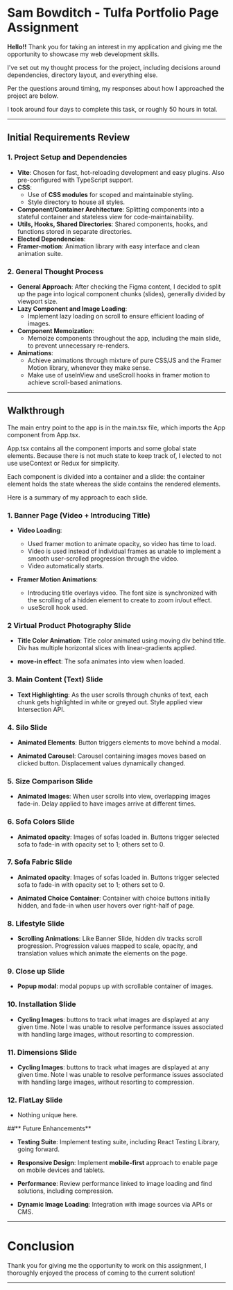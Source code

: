 # Sam Bowditch - Tulfa Portfolio Page Assignment

**Hello!!** Thank you for taking an interest in my application and giving me the
opportunity to showcase my web development skills.

I've set out my thought process for the project, including
decisions around dependencies, directory layout, and everything else.

Per the questions around timing, my responses about how I approached the project
are below.

I took around four days to complete this task, or roughly 50 hours in total.

---

## Initial Requirements Review


### **1. Project Setup and Dependencies**

- **Vite**: Chosen for fast, hot-reloading development and easy plugins. Also pre-configured with TypeScript support.
- **CSS**:  
  - Use of **CSS modules** for scoped and maintainable styling.
  - Style directory to house all styles.
- **Component/Container Architecture**: Splitting components into a stateful container and stateless view for code-maintainability.
- **Utils, Hooks, Shared Directories**:  Shared components, hooks, and functions stored in separate directories. 
- **Elected Dependencies**:
- **Framer-motion**: Animation library with easy interface and clean animation suite.


### **2. General Thought Process**

- **General Approach**: After checking the Figma content, I decided to split up the page into logical component chunks (slides), generally divided by viewport size. 
- **Lazy Component and Image Loading**:  
  - Implement lazy loading on scroll to ensure efficient loading of images.
- **Component Memoization**: 
  - Memoize components throughout the app, including the main slide, to prevent unnecessary re-renders.
- **Animations**:  
  - Achieve animations through mixture of pure CSS/JS and the Framer Motion library, whenever they make sense. 
  - Make use of useInView and useScroll hooks in framer motion to achieve scroll-based animations.

---

## **Walkthrough**

The main entry point to the app is in the main.tsx file, which imports the App component from App.tsx.

App.tsx contains all the component imports and some global state elements. Because there is not 
much state to keep track of, I elected to not use useContext or Redux for simplicity.

Each component is divided into a container and a slide: the container element holds the state
whereas the slide contains the rendered elements.

Here is a summary of my approach to each slide.

### **1. Banner Page (Video + Introducing Title)**

- **Video Loading**:
  - Used framer motion to animate opacity, so video has time to load.
  - Video is used instead of individual frames as unable to implement a smooth user-scrolled progression through the video. 
  - Video automatically starts.

- **Framer Motion Animations**:
  - Introducing title overlays video. The font size is synchronized with the scrolling of a hidden element to create to zoom in/out effect.
  - useScroll hook used.


### **2 Virtual Product Photography Slide**

- **Title Color Animation**: Title color animated using moving div behind title. Div has multiple horizontal slices with linear-gradients applied.

- **move-in effect**: The sofa animates into view when loaded.


### **3. Main Content (Text) Slide**

- **Text Highlighting**: As the user scrolls through chunks of text, each chunk gets highlighted in white or greyed out. Style applied view Intersection API. 


### **4. Silo Slide**

- **Animated Elements**: Button triggers elements to move behind a modal.

- **Animated Carousel**: Carousel containing images moves based on clicked button. Displacement values dynamically changed.


### **5. Size Comparison Slide**

- **Animated Images**: When user scrolls into view, overlapping images fade-in. Delay applied to have images arrive at different times.


### **6. Sofa Colors Slide**

- **Animated opacity**: Images of sofas loaded in. Buttons trigger selected sofa to fade-in with opacity set to 1; others set to 0. 


### **7. Sofa Fabric Slide**

- **Animated opacity**: Images of sofas loaded in. Buttons trigger selected sofa to fade-in with opacity set to 1; others set to 0.

- **Animated Choice Container**: Container with choice buttons initially hidden, and fade-in when user hovers over right-half of page. 


### **8. Lifestyle Slide**

- **Scrolling Animations**: Like Banner Slide, hidden div tracks scroll progression. Progression values mapped to scale, opacity, and translation values which animate the elements
on the page.


### **9. Close up Slide**

- **Popup modal**: modal popups up with scrollable container of images.


### **10. Installation Slide**

- **Cycling Images**: buttons to track what images are displayed at any given time. Note I was unable to resolve performance issues associated with handling large images, 
without resorting to compression. 


### **11. Dimensions Slide**

- **Cycling Images**: buttons to track what images are displayed at any given time. Note I was unable to resolve performance issues associated with handling large images, 
without resorting to compression. 


### **12. FlatLay Slide**

- Nothing unique here.


##** Future Enhancements**

- **Testing Suite**: Implement testing suite, including React Testing Library, going forward.

- **Responsive Design**: Implement **mobile-first** approach to enable page on mobile devices and tablets.

- **Performance**: Review performance linked to image loading and find solutions, including compression.

- **Dynamic Image Loading**: Integration with image sources via APIs or CMS.

---

# Conclusion
Thank you for giving me the opportunity to work on this assignment, I thoroughly enjoyed the process of coming to the current solution! 

---





